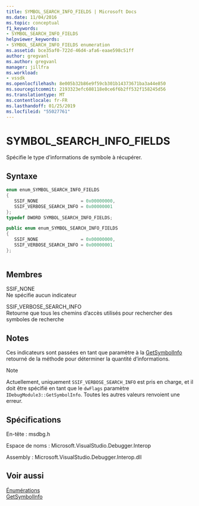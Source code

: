 ```yaml
---
title: SYMBOL_SEARCH_INFO_FIELDS | Microsoft Docs
ms.date: 11/04/2016
ms.topic: conceptual
f1_keywords:
- SYMBOL_SEARCH_INFO_FIELDS
helpviewer_keywords:
- SYMBOL_SEARCH_INFO_FIELDS enumeration
ms.assetid: bce35af0-722d-46d4-afa6-eaae598c51ff
author: gregvanl
ms.author: gregvanl
manager: jillfra
ms.workload:
- vssdk
ms.openlocfilehash: 8e005b32b86e9f59cb301b14373671ba3a44e850
ms.sourcegitcommit: 2193323efc608118e0ce6f6b2ff532f158245d56
ms.translationtype: MT
ms.contentlocale: fr-FR
ms.lasthandoff: 01/25/2019
ms.locfileid: "55027761"
---
```

# <a name="symbolsearchinfofields"></a>SYMBOL_SEARCH_INFO_FIELDS
Spécifie le type d’informations de symbole à récupérer.  
  
## <a name="syntax"></a>Syntaxe  
  
```cpp  
enum enum_SYMBOL_SEARCH_INFO_FIELDS  
{  
   SSIF_NONE                = 0x00000000,  
   SSIF_VERBOSE_SEARCH_INFO = 0x00000001  
};  
typedef DWORD SYMBOL_SEARCH_INFO_FIELDS;  
```  
  
```csharp  
public enum enum_SYMBOL_SEARCH_INFO_FIELDS  
{  
   SSIF_NONE                = 0x00000000,  
   SSIF_VERBOSE_SEARCH_INFO = 0x00000001  
};  
  
```  
  
## <a name="members"></a>Membres  
 SSIF_NONE  
 Ne spécifie aucun indicateur  
  
 SSIF_VERBOSE_SEARCH_INFO  
 Retourne que tous les chemins d’accès utilisés pour rechercher des symboles de recherche  
  
## <a name="remarks"></a>Notes  
 Ces indicateurs sont passées en tant que paramètre à la [GetSymbolInfo](../../../extensibility/debugger/reference/idebugmodule3-getsymbolinfo.md) retourné de la méthode pour déterminer la quantité d’informations.  
  
> [!NOTE]
>  Actuellement, uniquement `SSIF_VERBOSE_SEARCH_INFO` est pris en charge, et il doit être spécifié en tant que le `dwFlags` paramètre `IDebugModule3::GetSymbolInfo`. Toutes les autres valeurs renvoient une erreur.  
  
## <a name="requirements"></a>Spécifications  
 En-tête : msdbg.h  
  
 Espace de noms : Microsoft.VisualStudio.Debugger.Interop  
  
 Assembly : Microsoft.VisualStudio.Debugger.Interop.dll  
  
## <a name="see-also"></a>Voir aussi  
 [Énumérations](../../../extensibility/debugger/reference/enumerations-visual-studio-debugging.md)   
 [GetSymbolInfo](../../../extensibility/debugger/reference/idebugmodule3-getsymbolinfo.md)